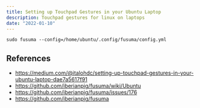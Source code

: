 ```yaml
---
title: Setting up Touchpad Gestures in your Ubuntu Laptop
description: Touchpad gestures for linux on laptops
date: "2022-01-10"
---
```


```
sudo fusuma --config=/home/ubuntu/.config/fusuma/config.yml
```


## References

- https://medium.com/@italohdc/setting-up-touchpad-gestures-in-your-ubuntu-laptop-dae7a5617f91
- https://github.com/iberianpig/fusuma/wiki/Ubuntu
- https://github.com/iberianpig/fusuma/issues/176
- https://github.com/iberianpig/fusuma
